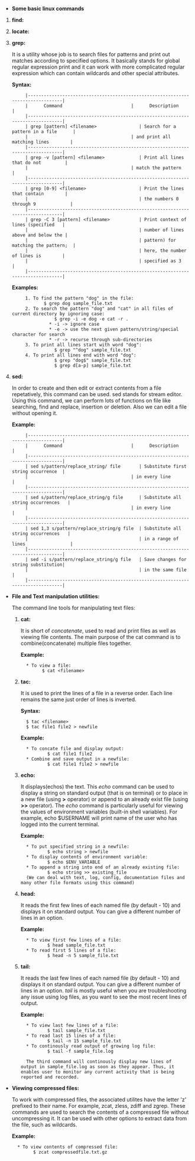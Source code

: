* **Some basic linux commands**

1. **find:**
2. **locate:**
3. **grep:**
            
      It is a utility whose job is to search files for patterns and print out matches according to specified options. It basically stands for global regular expression print and it can work with more complicated regular expression which can contain wildcards and other special attributes.
      
      **Syntax:**
      
            |--------------------------------------------------------------------------------|
            |      Command	                        |      Description                    |
            |--------------------------------------------------------------------------------|
            | grep [pattern] <filename>                | Search for a pattern in a file      |
            |		                                | and print all matching lines        |
            |--------------------------------------------------------------------------------|
            | grep -v [pattern] <filename>             | Print all lines that do not         |
            |		                                | match the pattern                   |
            |--------------------------------------------------------------------------------|
            | grep [0-9] <filename>                    | Print the lines that contain        |
            |                                          | the numbers 0 through 9             |
            |--------------------------------------------------------------------------------|
            | grep -C 3 [pattern] <filename>           | Print context of lines (specified   |
            |                                          | number of lines above and below the |
            |                                          | pattern) for matching the pattern;  |
            |                                          | here, the number of lines is        |
            |                                          | specified as 3                      |                 
            |--------------------------------------------------------------------------------|
      
      
     **Examples:** 

            1. To find the pattern "dog" in the file:
                   $ grep dog sample_file.txt
            2. To search the pattern "dog" and "cat" in all files of current directory by ignoring case:
                       $ grep -i -e dog -e cat -r .
                     * -i -> ignore case
                     * -e -> use the next given pattern/string/special character for search
                     * -r -> recurse through sub-directories
            3. To print all lines start with word "dog":
                       $ grep "^dog" sample_file.txt
            4. To print all lines end with word "dog":
                       $ grep "dog$" sample_file.txt
                       $ grep d[a-p] sample_file.txt     
      
4. **sed:**

      In order to create and then edit or extract contents from a file repetatively, this command can be used. sed stands for stream editor. Using this command, we can perform lots of functions on file like searching, find and replace, insertion or deletion. Also we can edit a file without opening it. 
        
      **Example:**
      
            |--------------------------------------------------------------------------------|
            |      Command	                        |      Description                    |
            |--------------------------------------------------------------------------------|
            | sed s/pattern/replace_string/ file       | Substitute first string occurrence  |
            |		                                | in every line 		      |
            |--------------------------------------------------------------------------------|
            | sed s/pattern/replace_string/g file      | Substitute all string occurrences   |
            |		                                | in every line                       |
            |--------------------------------------------------------------------------------|
            | sed 1,3 s/pattern/replace_string/g file  | Substitute all string occurrences   |
            |                                          | in a range of lines                 |
            |--------------------------------------------------------------------------------|
            | sed -i s/pattern/replace_string/g file   | Save changes for string substitution|
            |                                          | in the same file                    |
            |--------------------------------------------------------------------------------|

* **File and Text manipulation utilities:**
    
   The command line tools for manipulating text files:
    
    
   1. **cat:**
        
        It is short of *concatenate*, used to read and print files as well as viewing file contents. The main purpose of the cat command is to combine(concatenate)
        multiple files together.
     
       **Example:**
            
            * To view a file:
                  $ cat <filename>
       
   2. **tac:**
        
        It is used to print the lines of a file in a reverse order. Each line remains the same just order of lines is inverted.
        
        **Syntax:**
            
            $ tac <filename>
            $ tac file1 file2 > newfile
         
        **Example:**
        
            * To concate file and display output:
                    $ cat file1 file2
            * Combine and save output in a newfile:
                    $ cat file1 file2 > newfile
          
   3. **echo:**
        
        It displays(echos) the text. This *echo* command can be used to display a string on standard output (that is on terminal) or to place in a new file (using **>** operator) or append to an already exist file (using **>>** operator).
        The *echo* command is particularly useful for viewing the values of environment variables (built-in shell variables). For example, echo $USERNAME will print name of the user who has logged into the current terminal. 
        
        **Example:**
        
            * To put specified string in a newfile:
                    $ echo string > newfile
            * To display contents of environment variable:
                    $ echo $ENV_VARIABLE
            * To append a string into end of an already existing file:
                    $ echo string >> existing_file
            (We can deal with text, log, config, documentation files and many other file formats using this command)
       
   4. **head:**

        It reads the first few lines of each named file (by default - 10) and displays it on standard output. You can give a different number of lines in an option.
        
        **Example:**
            
            * To view first few lines of a file:
                    $ head sample_file.txt
            * To read first 5 lines of a file:
                    $ head -n 5 sample_file.txt
   5. **tail:**
            
        It reads the last few lines of each named file (by default - 10) and displays it on standard output. You can give a different number of lines in an option. *tail* is mostly useful when you are troubleshooting any issue using log files, as you want to see the most recent lines of output.
        
        **Example:**
        
            * To view last few lines of a file:
                    $ tail sample_file.txt
            * To read last 15 lines of a file:
                    $ tail -n 15 sample_file.txt
            * To continously read output of growing log file:
                    $ tail -f sample_file.log
            
            The third command will continously display new lines of output in sample_file.log as soon as they appear. Thus, it enables user to monitor any current activity that is being reported and recorded.


* **Viewing compressed files:**
        
        
    To work with compressed files, the associated utilites have the letter 'z' prefixed to their name. For example, zcat, zless, zdiff and zgrep. These commands are used to search the contents of a compressed file without uncompressing it. It can be used with other options to extract data from the file, such as wildcards.
        
     **Example:**
        
        * To view contents of compressed file:
              $ zcat compressedfile.txt.gz
                   
